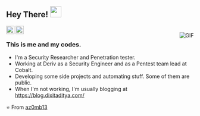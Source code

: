 ## Hey There! <img src="https://raw.githubusercontent.com/iampavangandhi/iampavangandhi/master/gifs/Hi.gif" width="30px"></h2>

<a href="https://twitter.com/zombie007o">
  <img align="left" alt="Ajay's Twitter" width="22px" src="https://cdn.jsdelivr.net/npm/simple-icons@v3/icons/twitter.svg" />
</a>
<a href="https://www.linkedin.com/in/ad17ya/">
  <img align="left" alt="Ajay's Linkdein" width="22px" src="https://cdn.jsdelivr.net/npm/simple-icons@v3/icons/linkedin.svg" />
</a>
<br />
<img align="right" alt="GIF" src="https://media.giphy.com/media/13HgwGsXF0aiGY/giphy.gif" />

### This is me and my codes.
- I'm a Security Researcher and Penetration tester. 
- Working at Deriv as a Security Engineer and as a Pentest team lead at Cobalt. 
- Developing some side projects and automating stuff. Some of them are public.
- When I'm not working, I'm usually blogging at https://blog.dixitaditya.com/

⭐️ From [az0mb13](https://github.com/az0mb13)
